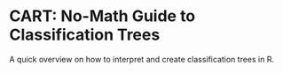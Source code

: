 # CART: No-Math Guide to Classification Trees

A quick overview on how to interpret and create classification trees in R.
